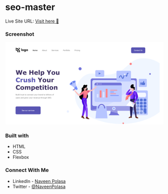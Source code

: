 # seo-master

Live Site URL: [Visit here 🚀 ](https://seo-master-p01.netlify.app/)

### Screenshot

![screenshot](./assets/result.png)

### Built with

- HTML
- CSS
- Flexbox

### Connect With Me

- LinkedIn - [Naveen Polasa](https://www.linkedin.com/in/naveen-polasa/)
- Twitter - [@NaveenPolasa](https://twitter.com/NaveenPolasa)
